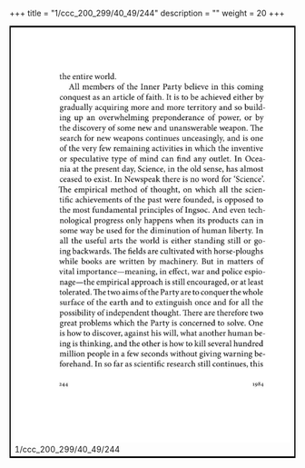 +++
title = "1/ccc_200_299/40_49/244"
description = ""
weight = 20
+++

<table style="border:2px solid black;max-width:800px;max-height:800px;" 
><tr><td><img class="center-fit-jpg"
src="/jpg_/out_jpg_1984__244.jpg"  >1/ccc_200_299/40_49/244</img></td></tr></table>